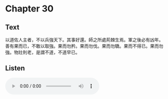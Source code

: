 # Chapter 30

## Text

以道佐人主者，不以兵強天下。其事好還。師之所處荊棘生焉。軍之後必有凶年。善有果而已，不敢以取強。果而勿矜。果而勿伐。果而勿驕。果而不得已。果而勿強。物壯則老，是謂不道，不道早已。

## Listen

<audio controls>
  <source src="./generated_audio/daodejing_30.wav" type="audio/wav">
  Your browser does not support the audio element.
</audio>
